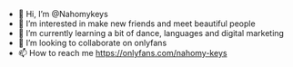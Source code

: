 - 👋 Hi, I’m @Nahomykeys
- 👀 I’m interested in make new friends and meet beautiful people
- 🌱 I’m currently learning a bit of dance, languages ​​and digital marketing
- 💞️ I’m looking to collaborate on onlyfans
- 📫 How to reach me https://onlyfans.com/nahomy-keys
<!---
Nahomykeys/Nahomykeys is a ✨ special ✨ repository because its `README.md` (this file) appears on your GitHub profile.
You can click the Preview link to take a look at your changes.
---> 
